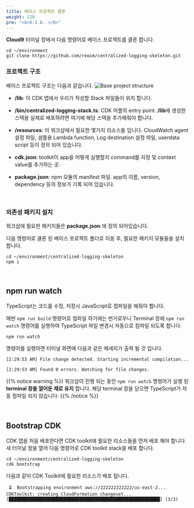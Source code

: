 ```yaml
---
title: 베이스 프로젝트 클론
weight: 220
pre: "<b>6-2.b. </b>"
---
```


**Cloud9** 터미널 창에서 다음 명령어로 베이스 프로젝트를 클론 합니다.

```
cd ~/environment
git clone https://github.com/reoim/centralized-logging-skeleton.git
```

### 프로젝트 구조
베이스 프로젝트 구조는 다음과 같습니다.
![Base project structure](/images/workshop1/structure.png)

* **/lib**: 이 CDK 앱에서 우리가 작성할 Stack 파일들이 위치 합니다.

* **/bin/centralized-logging-stack.ts**:  CDK 어플의 entry point. **/lib**에 생성한 스택을 실제로 배포하려면 여기에 해당 스택을 추가해줘야 합니다.

* **/resources**: 이 워크샵에서 필요한 몇가지 리소스들 입니다. CloudWatch agent 설정 파일, 샘플용 Lambda function, Log destination 설정 파일, userdata script 등이 정의 되어 있습니다.

* **cdk.json**: toolkit이 app을 어떻게 실행할지 command를 지정 및 context value를 추가하는 곳. 

* **package.json**: npm 모듈의 manifest 파일. app의 이름, version, dependency 등의 정보가 기록 되어 있습니다.

&nbsp;

### 의존성 패키지 설치
워크샵에 필요한 패키지들은 **package.json** 에 정의 되어있습니다.

다음 명령어로 클론 된 베이스 프로젝트 폴더로 이동 후, 필요한 패키지 모듈들을 설치 합니다.

```
cd ~/environment/centralized-logging-skeleton
npm i
```

&nbsp;
## npm run watch
TypeScript는 코드를 수정, 저장시 JavaScript로 컴파일을 해줘야 합니다. 

매번 `npm run build` 명령어로 컴파일 하기에는 번거로우니 Terminal 창에 `npm run watch` 명령어를 실행하여 TypeScript 파일 변경시 자동으로 컴파일 되도록 합니다.
```
npm run watch
```

명령어를 실행하면 터미널 화면에 다음과 같은 메세지가 출력 될 것 입니다.
```terminal
[2:29:53 AM] File change detected. Starting incremental compilation...

[2:29:53 AM] Found 0 errors. Watching for file changes.
``` 

{{% notice warning %}}
워크샵이 진행 되는 동안 `npm run watch` 명령어가 실행 된 **terminal 창을 열어둔 채로 유지** 합니다. 해당 terminal 창을 닫으면 TypeScript가 자동 컴파일 되지 않습니다.
{{% /notice %}}


&nbsp;
## Bootstrap CDK
CDK 앱을 처음 배포한다면 CDK toolkit에 필요한 리소스들을 먼저 배포 해야 합니다. 새 터미널 창을 열어 다음 명령어로 CDK toolkit stack을 배포 합니다.
```
cd ~/environment/centralized-logging-skeleton
cdk bootstrap
```

다음과 같이 CDK Toolkit에 필요한 리소스가 배포 됩니다.
```term
 ⏳  Bootstrapping environment aws://222222222222/us-east-2...
CDKToolkit: creating CloudFormation changeset...
[██████████████████████████████████████████████████████████] (3/3)
```